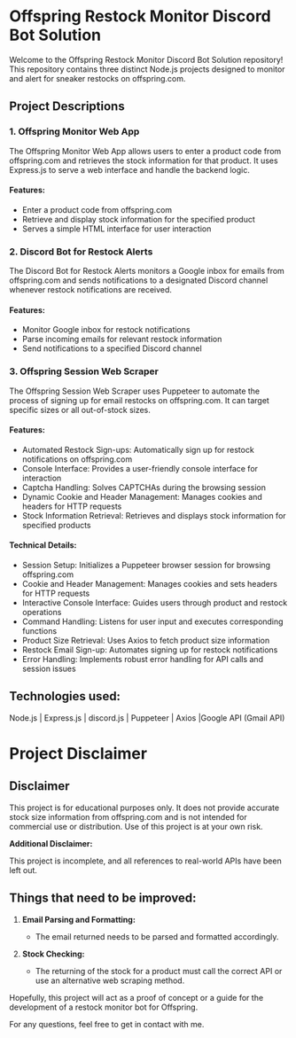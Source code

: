 # Offspring Restock Monitor Discord Bot Solution

Welcome to the Offspring Restock Monitor Discord Bot Solution repository! This repository contains three distinct Node.js projects designed to monitor and alert for sneaker restocks on offspring.com.

## Project Descriptions

### 1. Offspring Monitor Web App

The Offspring Monitor Web App allows users to enter a product code from offspring.com and retrieves the stock information for that product. It uses Express.js to serve a web interface and handle the backend logic.

#### Features:
- Enter a product code from offspring.com
- Retrieve and display stock information for the specified product
- Serves a simple HTML interface for user interaction

### 2. Discord Bot for Restock Alerts

The Discord Bot for Restock Alerts monitors a Google inbox for emails from offspring.com and sends notifications to a designated Discord channel whenever restock notifications are received.

#### Features:
- Monitor Google inbox for restock notifications
- Parse incoming emails for relevant restock information
- Send notifications to a specified Discord channel

### 3. Offspring Session Web Scraper

The Offspring Session Web Scraper uses Puppeteer to automate the process of signing up for email restocks on offspring.com. It can target specific sizes or all out-of-stock sizes.

#### Features:
- Automated Restock Sign-ups: Automatically sign up for restock notifications on offspring.com
- Console Interface: Provides a user-friendly console interface for interaction
- Captcha Handling: Solves CAPTCHAs during the browsing session
- Dynamic Cookie and Header Management: Manages cookies and headers for HTTP requests
- Stock Information Retrieval: Retrieves and displays stock information for specified products

#### Technical Details:
- Session Setup: Initializes a Puppeteer browser session for browsing offspring.com
- Cookie and Header Management: Manages cookies and sets headers for HTTP requests
- Interactive Console Interface: Guides users through product and restock operations
- Command Handling: Listens for user input and executes corresponding functions
- Product Size Retrieval: Uses Axios to fetch product size information
- Restock Email Sign-up: Automates signing up for restock notifications
- Error Handling: Implements robust error handling for API calls and session issues

## Technologies used:
Node.js | Express.js | discord.js | Puppeteer | Axios |Google API (Gmail API)

# Project Disclaimer

## Disclaimer

This project is for educational purposes only. It does not provide accurate stock size information from offspring.com and is not intended for commercial use or distribution. Use of this project is at your own risk.

**Additional Disclaimer:**

This project is incomplete, and all references to real-world APIs have been left out.

## Things that need to be improved:

1. **Email Parsing and Formatting:**
   - The email returned needs to be parsed and formatted accordingly.

2. **Stock Checking:**
   - The returning of the stock for a product must call the correct API or use an alternative web scraping method.

Hopefully, this project will act as a proof of concept or a guide for the development of a restock monitor bot for Offspring.

For any questions, feel free to get in contact with me.



